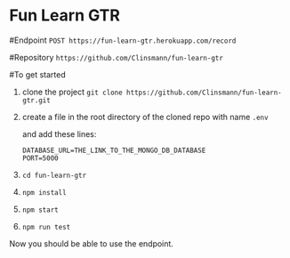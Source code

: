 # Fun Learn GTR

#Endpoint
`POST https://fun-learn-gtr.herokuapp.com/record`

#Repository
`https://github.com/Clinsmann/fun-learn-gtr`

#To get started

1. clone the project `git clone https://github.com/Clinsmann/fun-learn-gtr.git`

2. create a file in the root directory of the cloned repo with name `.env`

   and add these lines:

   ```
   DATABASE_URL=THE_LINK_TO_THE_MONGO_DB_DATABASE
   PORT=5000
   ```

3. `cd fun-learn-gtr`

4. `npm install`

5. `npm start`

6. `npm run test`

Now you should be able to use the endpoint.
